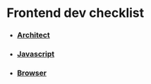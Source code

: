 # Frontend dev checklist 

* ### [Architect](https://github.com/akashuba/frontend_checklist/blob/main/architect.md)  
* ### [Javascript](https://github.com/akashuba/frontend_checklist/blob/main/javascript.md)
* ### [Browser](https://github.com/akashuba/frontend_checklist/blob/main/performance.md)    
